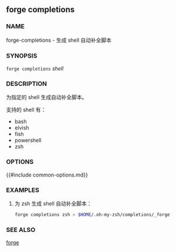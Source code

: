 ## forge completions

### NAME

forge-completions - 生成 shell 自动补全脚本

### SYNOPSIS

``forge completions`` *shell*

### DESCRIPTION

为指定的 shell 生成自动补全脚本。

支持的 shell 有：

- bash
- elvish
- fish
- powershell
- zsh

### OPTIONS

{{#include common-options.md}}

### EXAMPLES

1. 为 zsh 生成 shell 自动补全脚本：
    ```sh
    forge completions zsh > $HOME/.oh-my-zsh/completions/_forge
    ```

### SEE ALSO

[forge](./forge.md)